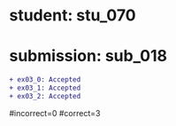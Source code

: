 # student: stu_070
# submission: sub_018

```diff
+ ex03_0: Accepted
+ ex03_1: Accepted
+ ex03_2: Accepted
```
#incorrect=0
#correct=3
